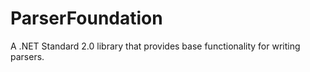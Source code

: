 # ParserFoundation #

A .NET Standard 2.0 library that provides base functionality for writing parsers.
